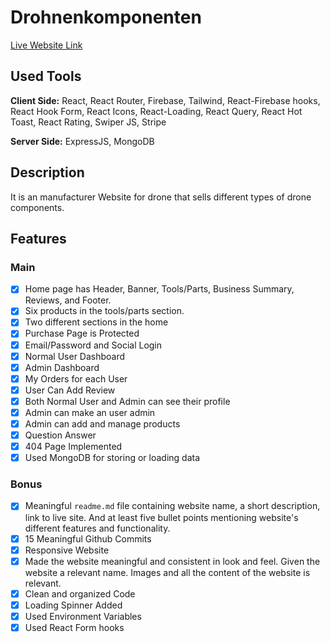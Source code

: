 # Drohnenkomponenten

[Live Website Link](https://drohnenkomponenten.web.app/)

## Used Tools

**Client Side:** React, React Router, Firebase, Tailwind, React-Firebase hooks, React Hook Form, React Icons, React-Loading, React Query, React Hot Toast, React Rating, Swiper JS, Stripe

**Server Side:** ExpressJS, MongoDB

## Description

It is an manufacturer Website for drone that sells different types of drone components.

## Features

### Main

- [x] Home page has Header, Banner, Tools/Parts, Business Summary, Reviews, and Footer.
- [x] Six products in the tools/parts section.
- [x] Two different sections in the home
- [x] Purchase Page is Protected
- [x] Email/Password and Social Login
- [x] Normal User Dashboard
- [x] Admin Dashboard
- [x] My Orders for each User
- [x] User Can Add Review
- [x] Both Normal User and Admin can see their profile
- [x] Admin can make an user admin
- [x] Admin can add and manage products
- [x] Question Answer
- [x] 404 Page Implemented
- [x] Used MongoDB for storing or loading data

### Bonus

- [x] Meaningful `readme.md` file containing website name, a short
      description, link to live site. And at least five bullet points
      mentioning website's different features and functionality.
- [x] 15 Meaningful Github Commits
- [x] Responsive Website
- [x] Made the website meaningful and consistent in look and feel.
      Given the website a relevant name. Images and all the content of
      the website is relevant.
- [x] Clean and organized Code
- [x] Loading Spinner Added
- [x] Used Environment Variables
- [x] Used React Form hooks
